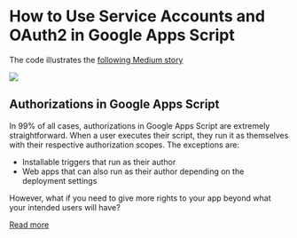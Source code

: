 
# How to Use Service Accounts and OAuth2 in Google Apps Script

The code illustrates the [following Medium story](https://dmitry-kostyuk.medium.com/how-to-use-service-accounts-and-oauth2-in-google-apps-script-99c4bc91dc31?sk=91695899162e741ff54bec4d60b6ea7b)

![](https://miro.medium.com/max/1400/1*WvSIWPzsAqvAyYGi9b3B0A.png)

## Authorizations in Google Apps Script

In 99% of all cases, authorizations in Google Apps Script are extremely straightforward. When a user executes their script, they run it as themselves with their respective authorization scopes. The exceptions are:

* Installable triggers that run as their author
* Web apps that can also run as their author depending on the deployment settings

However, what if you need to give more rights to your app beyond what your intended users will have?

[Read more](https://dmitry-kostyuk.medium.com/how-to-use-service-accounts-and-oauth2-in-google-apps-script-99c4bc91dc31?sk=91695899162e741ff54bec4d60b6ea7b)